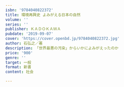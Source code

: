 ```yaml
---
isbn: '9784040822372'
title: 環境再興史 よみがえる日本の自然
volume: ''
series: ''
publisher: ＫＡＤＯＫＡＷＡ
pubdate: '2019-09-07'
cover: 'https://cover.openbd.jp/9784040822372.jpg'
author: 石弘之／著
description: 「世界最悪の汚染」からいかによみがえったのか
price: '900'
genre: ''
target: 一般
format: 新書
content: 社会

---
```

